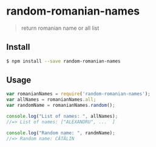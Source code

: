 # random-romanian-names
> return romanian name or all list

## Install

```sh
$ npm install --save random-romanian-names
```


## Usage

```js
var romanianNames = require('random-romanian-names');
var allNames = romanianNames.all;
var randomName = romanianNames.random();

console.log("List of names: ", allNames);
//=> List of names: ["ALEXANDRU", ...  ]

console.log("Random name: ", randmName);
//=> Random name: CĂTĂLIN
```